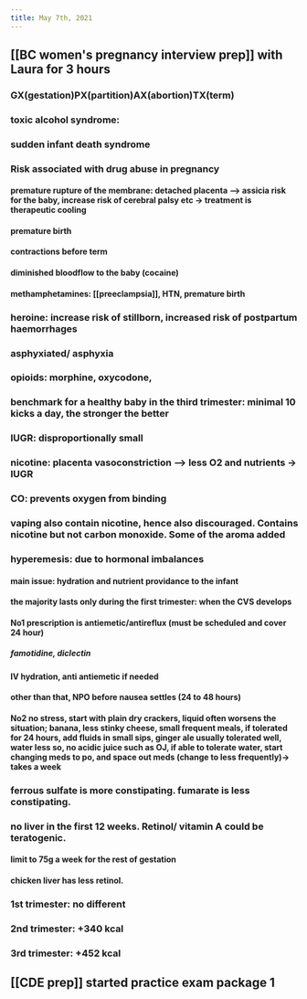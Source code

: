 ```yaml
---
title: May 7th, 2021
---
```


## [[BC women's pregnancy interview prep]] with Laura for 3 hours
### GX(gestation)PX(partition)AX(abortion)TX(term)
### toxic alcohol syndrome:
### sudden infant death syndrome
### Risk associated with drug abuse in pregnancy
#### premature rupture of the membrane: detached placenta --> assicia risk for the baby, increase risk of cerebral palsy etc  -> treatment is therapeutic cooling
#### premature birth
#### contractions before term
#### diminished bloodflow to the baby (cocaine)
#### methamphetamines: [[preeclampsia]], HTN, premature birth
### heroine: increase risk of stillborn, increased risk of postpartum haemorrhages
### asphyxiated/ asphyxia
### opioids: morphine, oxycodone,
### benchmark for a healthy baby in the third trimester: minimal 10 kicks a day, the stronger the better
### IUGR: disproportionally small
### nicotine: placenta vasoconstriction --> less O2 and nutrients -> IUGR
### CO: prevents oxygen from binding
### vaping also contain nicotine, hence also discouraged. Contains nicotine but not carbon monoxide. Some of the aroma added
### hyperemesis: due to hormonal imbalances
#### main issue: hydration and nutrient providance to the infant
#### the majority lasts only during the first trimester: when the CVS develops
#### No1 prescription is antiemetic/antireflux (must be scheduled and cover 24 hour)
##### famotidine, diclectin
#### IV hydration, anti antiemetic if needed
#### other than that, NPO before nausea settles (24 to 48 hours)
#### No2 no stress, start with plain dry crackers, liquid often worsens the situation; banana, less stinky cheese, small frequent meals, if tolerated for 24 hours, add fluids in small sips, ginger ale usually tolerated well, water less so, no acidic juice such as OJ, if able to tolerate water, start changing meds to po, and space out meds (change to less frequently)-> takes a week
### ferrous sulfate is more constipating. fumarate is less constipating.
### no liver in the first 12 weeks. Retinol/ vitamin A could be teratogenic.
#### limit to 75g a week for the rest of gestation
#### chicken liver has less retinol.
### 1st trimester: no different
### 2nd trimester: +340 kcal
### 3rd trimester: +452 kcal
## [[CDE prep]] started practice exam package 1
##
